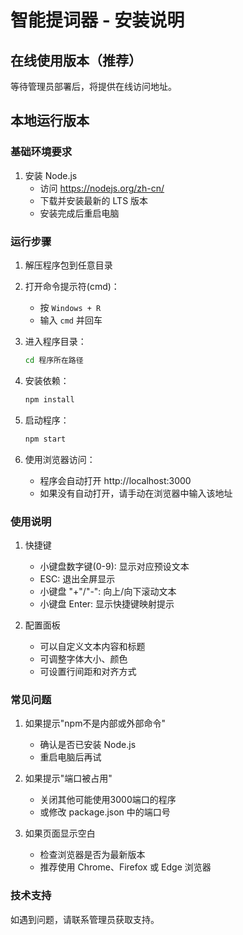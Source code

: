 # 智能提词器 - 安装说明

## 在线使用版本（推荐）

等待管理员部署后，将提供在线访问地址。

## 本地运行版本

### 基础环境要求
1. 安装 Node.js
   - 访问 https://nodejs.org/zh-cn/
   - 下载并安装最新的 LTS 版本
   - 安装完成后重启电脑

### 运行步骤
1. 解压程序包到任意目录

2. 打开命令提示符(cmd)：
   - 按 `Windows + R`
   - 输入 `cmd` 并回车

3. 进入程序目录：
   ```bash
   cd 程序所在路径
   ```

4. 安装依赖：
   ```bash
   npm install
   ```

5. 启动程序：
   ```bash
   npm start
   ```

6. 使用浏览器访问：
   - 程序会自动打开 http://localhost:3000
   - 如果没有自动打开，请手动在浏览器中输入该地址

### 使用说明

1. 快捷键
   - 小键盘数字键(0-9): 显示对应预设文本
   - ESC: 退出全屏显示
   - 小键盘 "+"/"-": 向上/向下滚动文本
   - 小键盘 Enter: 显示快捷键映射提示

2. 配置面板
   - 可以自定义文本内容和标题
   - 可调整字体大小、颜色
   - 可设置行间距和对齐方式

### 常见问题

1. 如果提示"npm不是内部或外部命令"
   - 确认是否已安装 Node.js
   - 重启电脑后再试

2. 如果提示"端口被占用"
   - 关闭其他可能使用3000端口的程序
   - 或修改 package.json 中的端口号

3. 如果页面显示空白
   - 检查浏览器是否为最新版本
   - 推荐使用 Chrome、Firefox 或 Edge 浏览器

### 技术支持

如遇到问题，请联系管理员获取支持。 